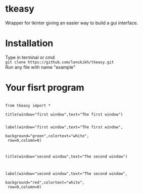 # tkeasy
Wrapper for tkinter giving an easier way to build a gui interface.

<h1>Installation</h1>
Type in terminal or cmd</br>
<code>git clone https://github.com/lenskikh/tkeasy.git</code></br>
Run any file with name "example"

<h1>Your fisrt program</h1>
<code>
from tkeasy import *</br>
title(window="first window",text="The first window")

label(window="first window",text="The first window",</br>
      background="green",colortext="white",</br>
      row=0,column=0)

title(window="second window",text="The second window")

label(window="second window",text="The second window",</br>
      background="red",colortext="white",</br>
      row=0,column=0)
</code>
